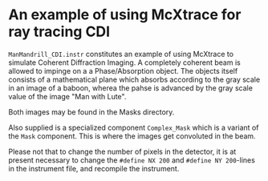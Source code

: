 # An example of using McXtrace for ray tracing CDI

<code>ManMandrill_CDI.instr</code> constitutes an example of using McXtrace to simulate Coherent
Diffraction Imaging. A completely coherent beam is allowed to impinge on a a Phase/Absorption object.
The objects itself consists of a mathematical plane which absorbs according to the gray scale in an
image of a baboon, wherea the pahse is advanced by the gray scale value of the image "Man with Lute".

Both images may be found in the Masks directory.

Also supplied is a specialized component <code>Complex_Mask</code> which is a variant of the ```Mask``` component. This is where the images get convoluted in the beam.

Please not that to change the number of pixels in the detector, it is at present necessary to change the <code>#define NX 200</code> and <code>#define NY 200</code>-lines in the instrument file, and recompile the instrument.
